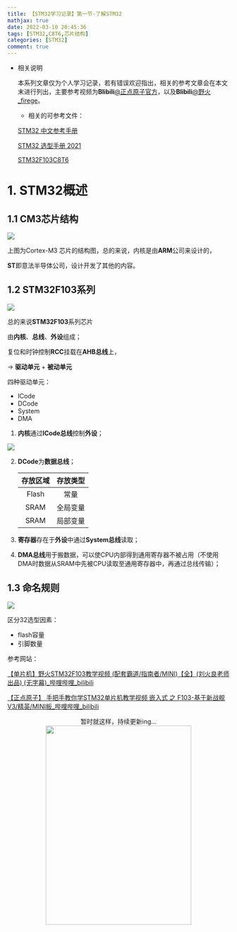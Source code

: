 ```yaml
---
title: 【STM32学习记录】第一节-了解STM32
mathjax: true
date: 2022-03-10 20:45:36
tags: [STM32,C8T6,芯片结构]
categories: [STM32]
comment: true
---
```


+   相关说明

    本系列文章仅为个人学习记录，若有错误欢迎指出，相关的参考文章会在本文末进行列出，主要参考视频为**Blibili**[@正点原子官方](https://space.bilibili.com/394620890?from=search&seid=13393056502650554081&spm_id_from=333.337.0.0)，以及**Blibili**[@野火_firege](https://space.bilibili.com/356820657?from=search&seid=6957304932395919416&spm_id_from=333.337.0.0)。

    +   相关的可参考文件：

    [STM32 中文参考手册](http://www.stm32er.com/zb_users/upload/2021/01/202101191611046723128863.pdf)

    [STM32 选型手册 2021](https://www.stmcu.com.cn/upload/Selection_Guide.pdf)

    [STM32F103C8T6 ](https://pdf1.alldatasheetcn.com/datasheet-pdf/view/201596/STMICROELECTRONICS/STM32F103C8T6.html)

# 1.  STM32概述

## 1.1 **CM3**芯片结构

![](https://s3.bmp.ovh/imgs/2022/03/2dd63aab5ae67707.png)

上图为Cortex-M3 芯片的结构图，总的来说，内核是由**ARM**公司来设计的，

**ST**即意法半导体公司，设计开发了其他的内容。

## 1.2 STM32F103系列

![](https://s3.bmp.ovh/imgs/2022/03/47b00675cee9d26c.png)

总的来说**STM32F103**系列芯片

由**内核**、**总线**、**外设**组成；

复位和时钟控制**RCC**挂载在**AHB总线**上，

-> **驱动单元** + **被动单元**

四种驱动单元：

+   ICode
+   DCode
+   System
+   DMA

1.  **内核**通过**ICode总线**控制**外设**；

![](https://s3.bmp.ovh/imgs/2022/03/e58a15af0c523e3e.png)

2.  **DCode**为**数据总线**；

    | 存放区域 | 存放类型 |
    | :------: | :------: |
    |  Flash   |   常量   |
    |   SRAM   | 全局变量 |
    |   SRAM   | 局部变量 |

3.  **寄存器**存在于**外设**中通过**System总线**读取；

4.  **DMA总线**用于搬数据，可以使CPU内部得到通用寄存器不被占用（不使用DMA时数据从SRAM中先被CPU读取至通用寄存器中，再通过总线传输）；

## 1.3 命名规则

![](https://s3.bmp.ovh/imgs/2022/03/2a4430e84a485b9f.png)

区分32选型因素：

+   flash容量
+   引脚数量



参考网站：

[【单片机】野火STM32F103教学视频 (配套霸道/指南者/MINI)【全】(刘火良老师出品) (无字幕)_哔哩哔哩_bilibili](https://www.bilibili.com/video/BV1yW411Y7Gw)

[【正点原子】 手把手教你学STM32单片机教学视频 嵌入式 之 F103-基于新战舰V3/精英/MINI板_哔哩哔哩_bilibili](https://www.bilibili.com/video/BV1Lx411Z7Qa)



<center>暂时就这样，持续更新ing...<center/>

<img src="艾米莉亚1.jpg"  width="330"  height = "450" />